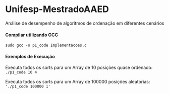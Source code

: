 # Unifesp-MestradoAAED
Análise de desempenho de algoritmos de ordenação em diferentes cenários

#### Compilar utilizando GCC 
```sudo gcc -o p1_code Implementacoes.c```

#### Exemplos de Execução

Executa todos os sorts para um Array de 10 posições quase ordenado:
```./p1_code 10 4```

Executa todos os sorts para um Array de 100000 posições aleatórias:
```'./p1_code 100000 1'```
